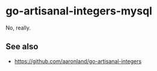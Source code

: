 # go-artisanal-integers-mysql

No, really.

## See also

* https://github.com/aaronland/go-artisanal-integers
